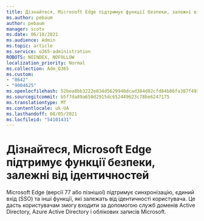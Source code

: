 ```yaml
---
title: Дізнайтеся, Microsoft Edge підтримує функції безпеки, залежні від ідентичностей
ms.author: pebaum
author: pebaum
manager: scotv
ms.date: 06/10/2021
ms.audience: Admin
ms.topic: article
ms.service: o365-administration
ROBOTS: NOINDEX, NOFOLLOW
localization_priority: Normal
ms.collection: Adm_O365
ms.custom:
- "8642"
- "9004625"
ms.openlocfilehash: 52bea8bb3222e034d5629948dcad384d02cfd84b86fa387f493c3ad0abfc069a
ms.sourcegitcommit: b5f7da89a650d2915dc652449623c78be6247175
ms.translationtype: MT
ms.contentlocale: uk-UA
ms.lasthandoff: 08/05/2021
ms.locfileid: "54101431"
---
```

# <a name="learn-how-microsoft-edge-supports-identity-dependent-security-features"></a>Дізнайтеся, Microsoft Edge підтримує функції безпеки, залежні від ідентичностей

Microsoft Edge (версії 77 або пізнішої) підтримує синхронізацію, єдиний вхід (SSO) та інші функції, які залежать від ідентичності користувача. Це дасть користувачам змогу входити за допомогою служб доменів Active Directory, Azure Active Directory і облікових записів Microsoft.
